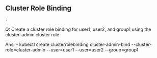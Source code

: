 ## Cluster Role Binding
    - 

Q: Create a cluster role binding for user1, user2, and group1 using the cluster-admin cluster role

Ans:
    - kubectl create clusterrolebinding cluster-admin-bind --cluster-role=cluster-admin --user=user1 --user=user2 --group=group1
